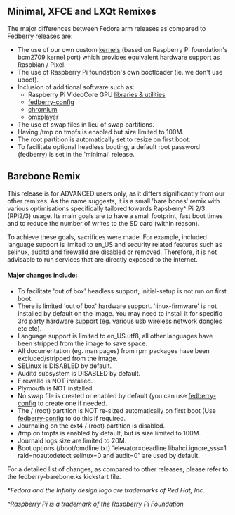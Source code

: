 ## Minimal, XFCE and LXQt Remixes

The major differences between Fedora arm releases as compared to Fedberry releases are:
- The use of our own custom [kernels](https://github.com/fedberry/kernel) (based on Raspberry Pi foundation's bcm2709 kernel port) which provides equivalent hardware support as Raspbian / Pixel.
- The use of Raspberry Pi foundation's own bootloader (ie. we don't use uboot).
- Inclusion of additional software such as:
  * Raspberry Pi VideoCore GPU [libraries & utilities](https://github.com/fedberry/raspberrypi-vc)
  * [fedberry-config](https://github.com/fedberry/fedberry-config)
  * [chromium](https://github.com/fedberry/chromium)
  * [omxplayer](https://github.com/fedberry/omxplayer)
- The use of swap files in lieu of swap partitions.
- Having /tmp on tmpfs is enabled but size limited to 100M.
- The root partition is automatically set to resize on first boot.
- To facilitate optional headless booting, a default root password (fedberry) is set in the 'minimal' release.

## Barebone Remix

This release is for ADVANCED users only, as it differs significantly from our other remixes. As the name suggests, it is a small 'bare bones' remix with various optimisations specifically tailored towards Rapsberry^ Pi 2/3 (RPi2/3) usage. Its main goals are to have a small footprint, fast boot times and to reduce the number of writes to the SD card (within reason).

To achieve these goals, sacrifices were made. For example, included language supoort is limited to en_US and security related features such as selinux, auditd and firewalld are disabled or removed. Therefore, it is not advisable to run services that are directly exposed to the internet.

#### Major changes include:
- To facilitate 'out of box' headless support, initial-setup is not run on first boot.
- There is limited 'out of box' hardware support. 'linux-firmware' is not installed by default on the image. You may need to install it for specific 3rd party hardware support (eg. various usb wireless network dongles etc etc).
- Language support is limited to en_US.utf8, all other languages have been stripped from the image to save space.
- All documentation (eg. man pages) from rpm packages have been excluded/stripped from the image.
- SELinux is DISABLED by default.
- Auditd subsystem is DISABLED by default.
- Firewalld is NOT installed.
- Plymouth is NOT installed.
- No swap file is created or enabled by default (you can use [fedberry-config](https://github.com/fedberry/fedberry-config) to create one if needed.
- The / (root) partition is NOT re-sized automatically on first boot (Use [fedberry-config](https://github.com/fedberry/fedberry-config) to do this if required.
- Journaling on the ext4 / (root) partition is disabled.
- /tmp on tmpfs is enabled by default, but is size limited to 100M.
- Journald logs size are limited to 20M.
- Boot options (/boot/cmdline.txt) “elevator=deadline libahci.ignore_sss=1 raid=noautodetect selinux=0 and audit=0” are used by default.

For a detailed list of changes, as compared to other releases, please refer to the fedberry-barebone.ks kickstart file.

**Fedora and the Infinity design logo are trademarks of Red Hat, Inc.*

*^Raspberry Pi is a trademark of the Raspberry Pi Foundation*
